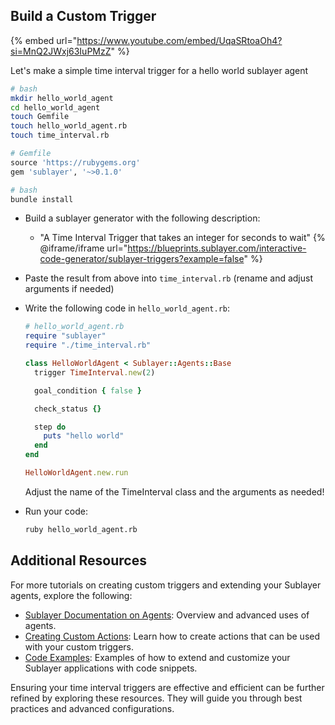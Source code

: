 ## Build a Custom Trigger

{% embed url="https://www.youtube.com/embed/UqaSRtoaOh4?si=MnQ2JWxj63IuPMzZ" %}

Let's make a simple time interval trigger for a hello world sublayer agent

```bash
# bash
mkdir hello_world_agent
cd hello_world_agent
touch Gemfile
touch hello_world_agent.rb
touch time_interval.rb
```

```ruby
# Gemfile
source 'https://rubygems.org'
gem 'sublayer', '~>0.1.0'
```

```bash
# bash
bundle install
```

* Build a sublayer generator with the following description:
    * "A Time Interval Trigger that takes an integer for seconds to wait"
    {% @iframe/iframe url="https://blueprints.sublayer.com/interactive-code-generator/sublayer-triggers?example=false" %}

* Paste the result from above into `time_interval.rb` (rename and adjust arguments if needed)
* Write the following code in `hello_world_agent.rb`:

  ```ruby
  # hello_world_agent.rb
  require "sublayer"
  require "./time_interval.rb"

  class HelloWorldAgent < Sublayer::Agents::Base
    trigger TimeInterval.new(2)

    goal_condition { false }

    check_status {}

    step do
      puts "hello world"
    end
  end

  HelloWorldAgent.new.run
  ```

  Adjust the name of the TimeInterval class and the arguments as needed!

* Run your code:

  ```bash
  ruby hello_world_agent.rb
  ```

## Additional Resources

For more tutorials on creating custom triggers and extending your Sublayer agents, explore the following:

- [Sublayer Documentation on Agents](../concepts/agents.md): Overview and advanced uses of agents.
- [Creating Custom Actions](../concepts/actions.md): Learn how to create actions that can be used with your custom triggers.
- [Code Examples](../guides/overview.md): Examples of how to extend and customize your Sublayer applications with code snippets.

Ensuring your time interval triggers are effective and efficient can be further refined by exploring these resources. They will guide you through best practices and advanced configurations.